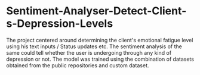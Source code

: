 # Sentiment-Analyser-Detect-Client-s-Depression-Levels

The project centered around determining the client's emotional fatigue level using his text inputs / Status updates etc. The sentiment analysis of the same could tell whether the user is undergoing through any kind of depression or not. The model was trained using the combination of datasets obtained from the public repositories and custom dataset.
